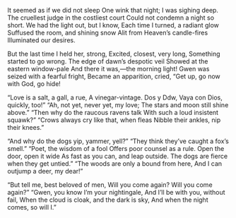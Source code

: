 It seemed as if we did not sleep
One wink that night; I was sighing deep.
The cruellest judge in the costliest court
Could not condemn a night so short.
We had the light out, but I know,
Each time I turned, a radiant glow
Suffused the room, and shining snow
Alit from Heaven’s candle-fires
Illuminated our desires.

But the last time I held her, strong,
Excited, closest, very long,
Something started to go wrong.
The edge of dawn’s despotic veil
Showed at the eastern window-pale
And there it was,—the morning light!
Gwen was seized with a fearful fright,
Became an apparition, cried,
“Get up, go now with God, go hide!

“Love is a salt, a gall, a rue,
A vinegar-vintage. Dos y Ddw,
Vaya con Dios, quickly, too!”
“Ah, not yet, never yet, my love;
The stars and moon still shine above.”
“Then why do the raucous ravens talk
With such a loud insistent squawk?”
“Crows always cry like that, when fleas
Nibble their ankles, nip their knees.”

“And why do the dogs yip, yammer, yell?”
“They think they’ve caught a fox’s smell.”
“Poet, the wisdom of a fool
Offers poor counsel as a rule.
Open the door, open it wide
As fast as you can, and leap outside.
The dogs are fierce when they get untied.”
“The woods are only a bound from here,
And I can outjump a deer, my dear!”

“But tell me, best beloved of men,
Will you come again? Will you come again?”
“Gwen, you know I’m your nightingale,
And I’ll be with you, without fail,
When the cloud is cloak, and the dark is sky,
And when the night comes, so will I.”
